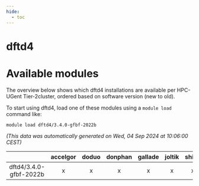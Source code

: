 ```yaml
---
hide:
  - toc
---
```


dftd4
=====

# Available modules


The overview below shows which dftd4 installations are available per HPC-UGent Tier-2cluster, ordered based on software version (new to old).

To start using dftd4, load one of these modules using a `module load` command like:

```shell
module load dftd4/3.4.0-gfbf-2022b
```

*(This data was automatically generated on Wed, 04 Sep 2024 at 10:06:00 CEST)*  

| |accelgor|doduo|donphan|gallade|joltik|shinx|skitty|
| :---: | :---: | :---: | :---: | :---: | :---: | :---: | :---: |
|dftd4/3.4.0-gfbf-2022b|x|x|x|x|x|x|x|
